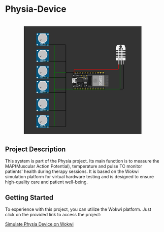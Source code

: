 # Physia-Device

<h1 align="center"> <img src="https://raw.githubusercontent.com/upc-pre-202302-IoTheraphy-SI572-SW71/ReportAssets/main/imagen_2023-11-21_114223287.png" alt="Theraphy Device" height="350"> </h1>

## Project Description

This system is part of the Physia project. Its main function is to measure the MAP(Muscular Action Potential), temperature and pulse TO monitor patients' health during therapy sessions. It is based on the Wokwi simulation platform for virtual hardware testing and is designed to ensure high-quality care and patient well-being.

## Getting Started

To experience with this project, you can utilize the Wokwi platform. Just click on the provided link to access the project:

[Simulate Physia Device on Wokwi](https://wokwi.com/projects/381509215773585409)
